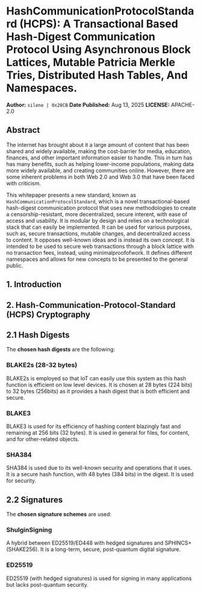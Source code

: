 # HashCommunicationProtocolStandard (HCPS): A Transactional Based Hash-Digest Communication Protocol Using Asynchronous Block Lattices, Mutable Patricia Merkle Tries, Distributed Hash Tables, And Namespaces.

**Author:** `silene | 0x20CB`
**Date Published:** Aug 13, 2025
**LICENSE:** APACHE-2.0



## Abstract

The internet has brought about it a large amount of content that has been shared and widely available, making the cost-barrier for media, education, finances, and other important information easier to handle. This in turn has has many benefits, such as helping lower-income populations, making data more widely available, and creating communities online. However, there are some inherent problems in both Web 2.0 and Web 3.0 that have been faced with criticism.

This whitepaper presents a new standard, known as `HashCommunicationProtocolStandard`, which is a novel transactional-based hash-digest communication protocol that uses new methodologies to create a censorship-resistant, more decentralized, secure interent, with ease of access and usability. It is modular by design and relies on a technological stack that can easily be implemented. It can be used for various purposes, such as, secure transactions, mutable changes, and decentralized access to content. It opposes well-known ideas and is instead its own concept. It is intended to be used to secure web transactions through a block lattice with no transaction fees, instead, using minimalproofofwork. It defines different namespaces and allows for new concepts to be presented to the general public.

## 1. Introduction


## 2. Hash-Communication-Protocol-Standard (HCPS) Cryptography

## 2.1 Hash Digests

The **chosen hash digests** are the following:

### BLAKE2s (28-32 bytes)

BLAKE2s is employed so that IoT can easily use this system as this hash function is efficient on low level devices. It is chosen at 28 bytes (224 bits) to 32 bytes (256bits) as it provides a hash digest that is both efficient and secure.

### BLAKE3

BLAKE3 is used for its efficiency of hashing content blazingly fast and remaining at 256 bits (32 bytes). It is used in general for files, for content, and for other-related objects.

### SHA384

SHA384 is used due to its well-known security and operations that it uses. It is a secure hash function, with 48 bytes (384 bits) in the digest. It is used for security.

## 2.2 Signatures

The **chosen signature schemes** are used:

### ShulginSigning

A hybrid between ED25519/ED448 with hedged signatures and SPHINCS+ (SHAKE256). It is a long-term, secure, post-quantum digital signature.

### ED25519

ED25519 (with hedged signatures) is used for signing in many applications but lacks post-quantum security.
